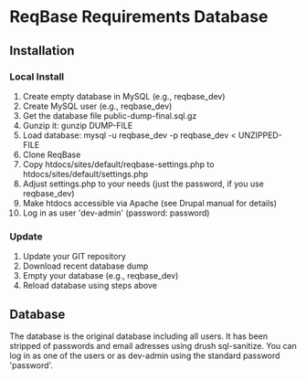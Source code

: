 ReqBase Requirements Database
=============================

Installation
------------

### Local Install

1. Create empty database in MySQL (e.g., reqbase_dev)
2. Create MySQL user (e.g., reqbase_dev)
3. Get the database file public-dump-final.sql.gz
4. Gunzip it: gunzip DUMP-FILE
5. Load database: mysql -u reqbase_dev -p reqbase_dev < UNZIPPED-FILE
6. Clone ReqBase
7. Copy htdocs/sites/default/reqbase-settings.php to htdocs/sites/default/settings.php
8. Adjust settings.php to your needs (just the password, if you use reqbase_dev)
9. Make htdocs accessible via Apache (see Drupal manual for details)
10. Log in as user 'dev-admin' (password: password)

### Update

1. Update your GIT repository
2. Download recent database dump
3. Empty your database (e.g., reqbase_dev)
4. Reload database using steps above

Database
--------

The database is the original database including all users. It has been stripped of passwords and email adresses
using drush sql-sanitize. You can log in as one of the users or as dev-admin using the standard password 'password'.
